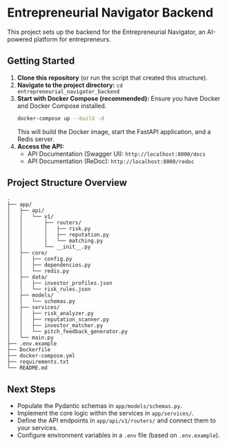 # Entrepreneurial Navigator Backend

This project sets up the backend for the Entrepreneurial Navigator, an AI-powered platform for entrepreneurs.

## Getting Started

1.  **Clone this repository** (or run the script that created this structure).
2.  **Navigate to the project directory:** `cd entrepreneurial_navigator_backend`
3.  **Start with Docker Compose (recommended):**
    Ensure you have Docker and Docker Compose installed.
    ```bash
    docker-compose up --build -d
    ```
    This will build the Docker image, start the FastAPI application, and a Redis server.
4.  **Access the API:**
    *   API Documentation (Swagger UI): `http://localhost:8000/docs`
    *   API Documentation (ReDoc): `http://localhost:8000/redoc`

## Project Structure Overview

```
.
├── app/
│   ├── api/
│   │   └── v1/
│   │       ├── routers/
│   │       │   ├── risk.py
│   │       │   ├── reputation.py
│   │       │   └── matching.py
│   │       └── __init__.py
│   ├── core/
│   │   ├── config.py
│   │   ├── dependencies.py
│   │   └── redis.py
│   ├── data/
│   │   ├── investor_profiles.json
│   │   └── risk_rules.json
│   ├── models/
│   │   └── schemas.py
│   ├── services/
│   │   ├── risk_analyzer.py
│   │   ├── reputation_scanner.py
│   │   ├── investor_matcher.py
│   │   └── pitch_feedback_generator.py
│   └── main.py
├── .env.example
├── Dockerfile
├── docker-compose.yml
├── requirements.txt
└── README.md
```

## Next Steps

*   Populate the Pydantic schemas in `app/models/schemas.py`.
*   Implement the core logic within the services in `app/services/`.
*   Define the API endpoints in `app/api/v1/routers/` and connect them to your services.
*   Configure environment variables in a `.env` file (based on `.env.example`).
